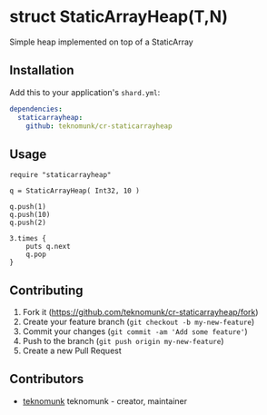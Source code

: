# struct StaticArrayHeap(T,N)

Simple heap implemented on top of a StaticArray

## Installation

Add this to your application's `shard.yml`:

```yaml
dependencies:
  staticarrayheap:
    github: teknomunk/cr-staticarrayheap
```

## Usage

```crystal
require "staticarrayheap"
```

```crystal
q = StaticArrayHeap( Int32, 10 )

q.push(1)
q.push(10)
q.push(2)

3.times { 
	puts q.next
	q.pop
}
```

## Contributing

1. Fork it (<https://github.com/teknomunk/cr-staticarrayheap/fork>)
2. Create your feature branch (`git checkout -b my-new-feature`)
3. Commit your changes (`git commit -am 'Add some feature'`)
4. Push to the branch (`git push origin my-new-feature`)
5. Create a new Pull Request

## Contributors

- [teknomunk](https://github.com/teknomunk) teknomunk - creator, maintainer
